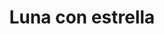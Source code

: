 ---
title: Luna con estrella
date: 
draft: false

# descripcion
description : Luna con estrella

materials: Plata 925

color: Plateado

dimensions: 2,8cm x 2,4cm

code: 02-14-0218

type: "Dijes"

categories: []

price: $7.580,00

price_eftvo: $6.440,00

# Images
# first image will be shown in the product page
images:
  # - image: "images/path_to_image"
  # La ubicacion de las imagenes es imagenes/Dijes/Dijes.Plata/02-14-0218-luna-con-estrella
  - image: "./images/dijes/plata/02-14-0218-luna-con-estrella.JPG"
---